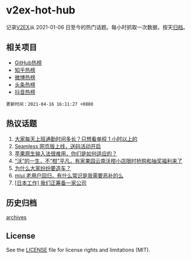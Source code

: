 # v2ex-hot-hub

 记录[V2EX](https://www.v2ex.com/)从 2021-01-06 日至今的热门话题。每小时抓取一次数据，按天[归档](archives)。
 
 ## 相关项目

- [GitHub热榜](https://github.com/lonnyzhang423/github-hot-hub)
- [知乎热榜](https://github.com/lonnyzhang423/zhihu-hot-hub)
- [微博热榜](https://github.com/lonnyzhang423/weibo-hot-hub)
- [头条热榜](https://github.com/lonnyzhang423/toutiao-hot-hub)
- [抖音热榜](https://github.com/lonnyzhang423/douyin-hot-hub)


 `更新时间：2021-04-16 16:11:27 +0800`

## 热议话题

1. [大家每天上班通勤时间多长？只想看单程 1 小时以上的](https://www.v2ex.com/t/771027)
1. [Seamless 网页版上线，送码活动开启](https://www.v2ex.com/t/771018)
1. [苹果原生输入法很难用，你们是如何适应的？](https://www.v2ex.com/t/771000)
1. [“沃”的一生，不“柑”平凡，有家果园云南沃柑小店限时抢购和抽奖福利来了](https://www.v2ex.com/t/771009)
1. [为什么大家纷纷要造车？](https://www.v2ex.com/t/770998)
1. [miui 老用户回归，有什么常识是我需要恶补的么](https://www.v2ex.com/t/770959)
1. [[日本工作] 我们正筹备一家公司](https://www.v2ex.com/t/770894)

## 历史归档

[archives](archives)

## License

See the [LICENSE](LICENSE) file for license rights and limitations (MIT).
